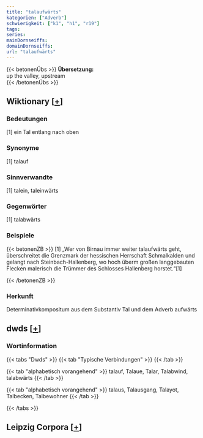 ```yaml
---
title: "talaufwärts"
kategorien: ["Adverb"]
schwierigkeit: ["k1", "h1", "r19"]
tags:
series:
mainDornseiffs:
domainDornseiffs:
url: "talaufwärts"
---
```


{{< betonenÜbs >}}
**Übersetzung:**  
up the valley, upstream  
{{< /betonenÜbs >}}

## Wiktionary [[+](https://de.wiktionary.org/wiki/talaufwärts)]

### Bedeutungen
[1] ein Tal entlang nach oben  

### Synonyme
[1] talauf  

### Sinnverwandte
[1] talein, taleinwärts  

### Gegenwörter
[1] talabwärts  

### Beispiele
{{< betonenZB >}}
[1] „Wer von Birnau immer weiter talaufwärts geht, überschreitet die Grenzmark der hessischen Herrschaft Schmalkalden und gelangt nach Steinbach-Hallenberg, wo hoch überm großen langgebauten Flecken malerisch die Trümmer des Schlosses Hallenberg horstet.“[1]  

{{< /betonenZB >}}
### Herkunft
Determinativkompositum aus dem Substantiv Tal und dem Adverb aufwärts  



## dwds [[+](https://www.dwds.de/wb/talaufwärts)]

### Wortinformation
{{< tabs "Dwds" >}}
{{< tab "Typische Verbindungen" >}}
{{< /tab >}}

{{< tab "alphabetisch vorangehend" >}}
talauf, Talaue, Talar, Talabwind, talabwärts
{{< /tab >}}

{{< tab "alphabetisch vorangehend" >}}
talaus, Talausgang, Talayot, Talbecken, Talbewohner
{{< /tab >}}

{{< /tabs >}}

## Leipzig Corpora [[+](https://corpora.uni-leipzig.de/en/res?word=talaufwärts&corpusId=deu_newscrawl-public_2018)]

